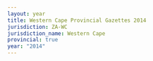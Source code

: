 ```yaml
---
layout: year
title: Western Cape Provincial Gazettes 2014
jurisdiction: ZA-WC
jurisdiction_name: Western Cape
provincial: true
year: "2014"
---
```


